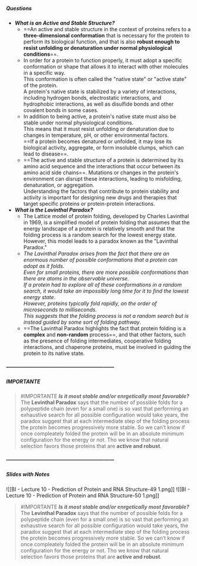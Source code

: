 ##### Questions
- ***What is an Active and Stable Structure?***
	- ==An active and stable structure in the context of proteins refers to a **three-dimensional conformation** that is necessary for the protein to perform its biological function, and that is also **robust enough to resist unfolding or denaturation under normal physiological conditions**==.
	- In order for a protein to function properly, it must adopt a specific conformation or shape that allows it to interact with other molecules in a specific way. <br>This conformation is often called the "native state" or "active state" of the protein. <br>A protein's native state is stabilized by a variety of interactions, including hydrogen bonds, electrostatic interactions, and hydrophobic interactions, as well as disulfide bonds and other covalent bonds in some cases.
	- In addition to being active, a protein's native state must also be stable under normal physiological conditions. <br>This means that it must resist unfolding or denaturation due to changes in temperature, pH, or other environmental factors. <br>==If a protein becomes denatured or unfolded, it may lose its biological activity, aggregate, or form insoluble clumps, which can lead to disease==.
	- ==The active and stable structure of a protein is determined by its amino acid sequence and the interactions that occur between its amino acid side chains==. Mutations or changes in the protein's environment can disrupt these interactions, leading to misfolding, denaturation, or aggregation. <br>Understanding the factors that contribute to protein stability and activity is important for designing new drugs and therapies that target specific proteins or protein-protein interactions.
- ***What is the Lavinthal Paradox?***
	- The Lattice model of protein folding, developed by Charles Lavinthal in 1969, is a simplified model of protein folding that assumes that the energy landscape of a protein is relatively smooth and that the folding process is a random search for the lowest energy state. <br>However, this model leads to a paradox known as the "Lavinthal Paradox."
	- *The Lavinthal Paradox arises from the fact that there are an enormous number of possible conformations that a protein can adopt as it folds. <br>Even for small proteins, there are more possible conformations than there are atoms in the observable universe. <br>If a protein had to explore all of these conformations in a random search, it would take an impossibly long time for it to find the lowest energy state.<br>However, proteins typically fold rapidly, on the order of microseconds to milliseconds. <br>This suggests that the folding process is not a random search but is instead guided by some sort of folding pathway*. 
	- ==The Lavinthal Paradox highlights the fact that protein folding is a **complex** and **non-random** process==, and that other factors, such as the presence of folding intermediates, cooperative folding interactions, and chaperone proteins, must be involved in guiding the protein to its native state.

##### —————————————————————
##### IMPORTANTE

> #IMPORTANTE ***Is it most stable and/or enrgetically most favorable?***
> The **Levinthal Paradox** says that the number of possible folds for a polypeptide chain (even for a small one) is so vast that performing an exhaustive search for all possible configuration would take years, the paradox suggest that at each intermediate step of the folding process the protein becomes progressively more stable.
> So we can’t know if once compleately folded the protein will be in an absolute minimum configuration for the energy or not.
> Tho we know that natural selection favors those proteins that are **active and robust**.


##### —————————————————————
##### Slides with Notes

![[BI - Lecture 10 - Prediction of Protein and RNA Structure-49 1.png]] ![[BI - Lecture 10 - Prediction of Protein and RNA Structure-50 1.png]]

> #IMPORTANTE ***Is it most stable and/or enrgetically most favorable?***
> The **Levinthal Paradox** says that the number of possible folds for a polypeptide chain (even for a small one) is so vast that performing an exhaustive search for all possible configuration would take years, the paradox suggest that at each intermediate step of the folding process the protein becomes progressively more stable.
> So we can’t know if once compleately folded the protein will be in an absolute minimum configuration for the energy or not.
> Tho we know that natural selection favors those proteins that are **active and robust**.
